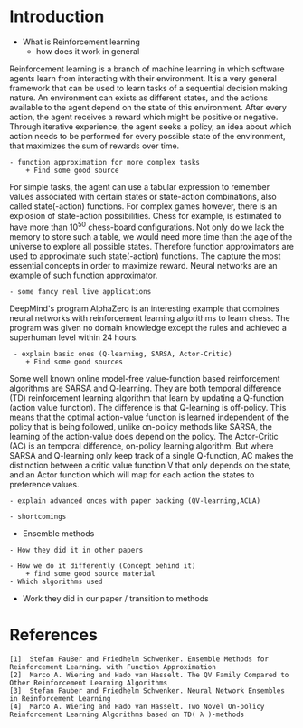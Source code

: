 # Introduction

* What is Reinforcement learning
    - how does it work in general

Reinforcement learning is a branch of machine learning
in which software agents learn from interacting with their environment.
It is a very general framework that can be used to learn tasks of a sequential decision making nature.
An environment can exists as different states,
and the actions available to the agent depend on the state of this environment.
After every action, the agent receives a reward which might be positive or negative.
Through iterative experience, the agent seeks a policy, 
an idea about which action needs to be performed for every possible state of the environment,
that maximizes the sum of rewards over time.


    - function approximation for more complex tasks
        + Find some good source

For simple tasks,
the agent can use a tabular expression to remember values associated with certain states or state-action combinations,
also called state(-action) functions.
For complex games however, there is an explosion of state-action possibilities.
Chess for example, is estimated to have more than $10^{50}$ chess-board configurations.
Not only do we lack the memory to store such a table,
we would need more time than the age of the universe to explore all possible states.
Therefore function approximators are used to approximate such state(-action) functions.
The capture the most essential concepts in order to maximize reward.
Neural networks are an example of such function approximator.

    - some fancy real live applications
DeepMind's program AlphaZero is an interesting example that combines neural networks with reinforcement learning algorithms to learn chess.
The program was given no domain knowledge except the rules and achieved a superhuman level within 24 hours.
 
     - explain basic ones (Q-learning, SARSA, Actor-Critic)
        + Find some good sources
Some well known online model-free value-function based reinforcement algorithms are SARSA and Q-learning.
They are both temporal difference (TD) reinforcement learning algorithm that learn by updating a Q-function (action value function).
The difference is that Q-learning is off-policy.
This means that the optimal action-value function is learned independent of the policy that is being followed,
unlike on-policy methods like SARSA, the learning of the action-value does depend on the policy.
The Actor-Critic (AC) is an temporal difference, on-policy learning algorithm.
But where SARSA and Q-learning only keep track of a single Q-function,
AC makes the distinction between a critic value function V that only depends on the state,
and an Actor function which will map for each action the states to preference values.
           
    - explain advanced onces with paper backing (QV-learning,ACLA)
<!---

Paper about more advanced reinforcement algorithms

Further another paper namely: The QV Family Compared to Other Reinforcement Learning Algorithms[2]
do not combine Methodes and Reinforcement Learning (RL) algorithsms.
This paper compare new Reinforcement Learning (RL) algorithsms such as QV2 with others Reinforcement Learning (RL) algorithsms 
well known as: Q-Learning, Sarsa, Actor-Critic(AC), QV-Learning,  Actor-Critic.
These comparaison are made on  different maze tasks and the aim is to know whether there exit 
a large difference in term of performance between algorithms when they are applied to a problem And also to know if 
an algorithm perform better than others. 

--->
    
<!---

Paper about more advanced reinforcement algorithms

Marco A. Wiering and Hado van Hasselt, in Two Novel On-policy Reinforcement Learning Algorithms based on TD( λ )-methods[4], 
describes two novel Reinforcement learning (RL) algorithms namely: QV(λ)-learning and Actor Critic learning automaton (ACLA). 
both algorith use TD(λ)-methods to learn state value-function. 
but the difference between them is that QV-learning uses the Q-learning to learn Q-values 
and  use learning automaton to update actor.
These methods revel several possible advantage compared to other reinforcement learning algorithms such as Q-learning, 
Sarsa, and conventional Actor-Critic methods.
Experiments are performed on dynamic maze problems and results 
show that the two novel algorithms can outperform previously known reinforcement learning algorithms

--->
    - shortcomings
<!---

shortcomings

Although the Reinforcement Learning (RL) is very used to solve problems it also has shutcomings. 
The problems we face in the real world can be extremely 
complicated in many different ways and therefore a typical Reinforcement Learning (RL) algorithm has no clue to solve. 
For example, the state space is very large in the game of Alpha GO,
environment cannot be fully observed in Poker game and there are lots of agents 
interact with each other in the real world.

--->
* Ensemble methods
<!--- 

Transition to ENSEMBLE methods

Ensemble methods are often combined with Reinforcement Learning (RL) algorithms to have a good return. 
And it is in this logic that we have chosen to work on the one paper name " Ensemble Algorithms in Reinforcement Learning".

--->

<!---

What are ensemble methods and benefits

Ensemble methods are very powerful and appropriate in the sense that when combined with Reinforcement Learning (RL) algorithms, 
they perform learning speed and final performance  when applied for solving different control problems.

--->
    - How they did it in other papers
<!---

paper on ensemble methods multi agents function approximation
						
In another paper such as  Ensemble Methods for Reinforcement Learning with Function Approximation[1], 
ensemble methods have been combined with Reinforcement Learning (RL) algorithsms.
In this paper ideas are the same like the  work that we have  elaborated with. 
The only difference that it do not have the same method as our. 
Also In this paper they describe several ensemble methods that 
combine multiple reinforcement learning algorithms for multiple agents.
For that the Temporal-Difference(TD) and  Residual-Gradient(RG) update methods 
as well as a policy function have been used . 
These two methods must be combined to the policy function 
and have been be applied to the simple pencil-and-paper game (Tic-Tac-Toe ). 
They showed that an ensemble of three agents outperforms a single agent. 
Furthermore, they performed an experiment to learn the shortest path on  a 20×20 maze.
The purpose of applying ensemble methods on games is to show that the learning speed is faster 
and from that they concluded or observed an increase in learning speed. 

--->  

<!--- 

Function approximation with neural networks

Stefan Fauber and Friedhelm Schwenker, in Neural Network Ensembles in Reinforcement Learning[3], 
propose a meta-algorithm to learn state-action values in a Neural Network Ensemble, fromed multi agent. 
The algorithm is evaluate on a generalized maze problem and on SZ-Tetris.
And  the  evaluations methods, like Temporal-Difference or SARSA, 
produce good results for problems where theYeah keep workin Markov property holds contrary 
to the methods based ona temporal-difference.

---> 
    - How we do it differently (Concept behind it)
        + find some good source material
    - Which algorithms used
<!---

Ensemble methods used in our paper

Majority Voting (VM), this one combine the best action of each algorithm and  its ﬁnal decision is based on
the number of times that an action is preferred by each algorithm. 
Rank Voting (RV), this another one lets each algorithm rank the different actions and combines these rankings to 
select a ﬁnal action.
Boltzmann mulplication(BM), uses Boltzmann exploration for each algorithm and multiplies the Boltzmann probabilities
of each action computed by each algorithm.
and Boltzmann Addition(BA), this one is similar to Boltzmann mulplication(BM) but instead to multiplie it adds the
Boltzmann probabilities of actions.

--->
 * Work they did in our paper / transition to methods   
<!---

WHAT did our paper do , transition to methods

Into the present paper we will show that several ensemble methods such as: 
Majority Voting (VM), Rank Voting, Boltzmann mulplication(BM) and Boltzmann Addition(BA) 
combine multiple different Reinforcement Learning (RL) algorithms which are: 
Q-Learning, Sarsa, Actor-Critic(AC), QV-Learning, 
and AC Learning Automaton in a single agent and the aim is to perform learning speed and final performance. 
We show  experiments on five maze problems of varying complexity.
Also one interest think to know in this paper is that in this paper
Reinforcement Learning (RL) algorithms combine are whith decision of methode instead 
to be combine by Q-value like methods in others papers.

--->









	
    
    


			
# References
			
	[1]  Stefan FauBer and Friedhelm Schwenker. Ensemble Methods for Reinforcement Learning. with Function Approximation
	[2]  Marco A. Wiering and Hado van Hasselt. The QV Family Compared to Other Reinforcement Learning Algorithms
	[3]  Stefan Fauber and Friedhelm Schwenker. Neural Network Ensembles in Reinforcement Learning
	[4]  Marco A. Wiering and Hado van Hasselt. Two Novel On-policy Reinforcement Learning Algorithms based on TD( λ )-methods
